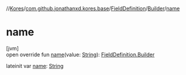 //[Kores](../../../../index.md)/[com.github.jonathanxd.kores.base](../../index.md)/[FieldDefinition](../index.md)/[Builder](index.md)/[name](name.md)

# name

[jvm]\
open override fun [name](name.md)(value: [String](https://kotlinlang.org/api/latest/jvm/stdlib/kotlin/-string/index.html)): [FieldDefinition.Builder](index.md)

lateinit var [name](name.md): [String](https://kotlinlang.org/api/latest/jvm/stdlib/kotlin/-string/index.html)
